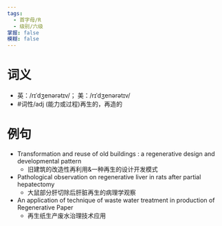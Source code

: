 ```yaml
---
tags:
  - 首字母/R
  - 级别/六级
掌握: false
模糊: false
---
```

# 词义
- 英：/rɪˈdʒenərətɪv/； 美：/rɪˈdʒenərətɪv/
- #词性/adj  (能力或过程)再生的，再造的
# 例句
- Transformation and reuse of old buildings : a regenerative design and developmental pattern
	- 旧建筑的改造性再利用&一种再生的设计开发模式
- Pathological observation on regenerative liver in rats after partial hepatectomy
	- 大鼠部分肝切除后肝脏再生的病理学观察
- An application of technique of waste water treatment in production of Regenerative Paper
	- 再生纸生产废水治理技术应用

